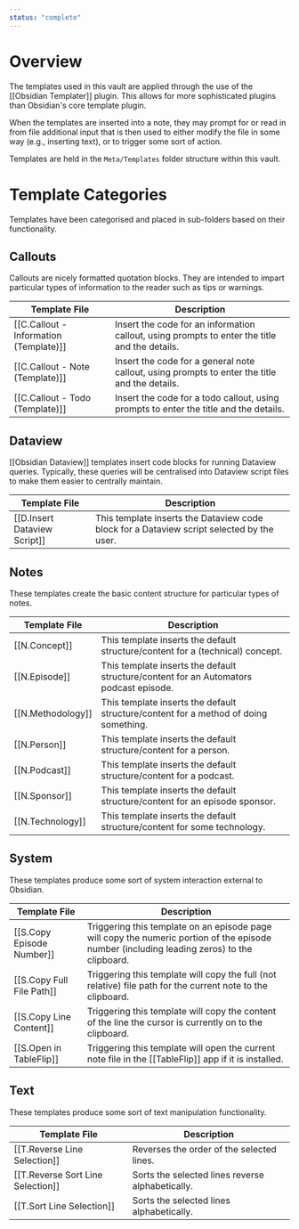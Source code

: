 ```yaml
---
status: "complete"
---
```

# Overview
The templates used in this vault are applied through the use of the [[Obsidian Templater]] plugin. This allows for more sophisticated plugins than Obsidian's core template plugin.

When the templates are inserted into a note, they may prompt for or read in from file additional input that is then used to either modify the file in some way (e.g., inserting text), or to trigger some sort of action.

Templates are held in the `Meta/Templates` folder structure within this vault.

# Template Categories
Templates have been categorised and placed in sub-folders based on their functionality.

## Callouts
Callouts are nicely formatted quotation blocks. They are intended to impart particular types of information to the reader such as tips or warnings.

| Template File                          | Description                                                                                   |
| -------------------------------------- | --------------------------------------------------------------------------------------------- |
| [[C.Callout - Information (Template)]] | Insert the code for an information callout, using prompts to enter the title and the details. |
| [[C.Callout - Note (Template)]]        | Insert the code for a general note callout, using prompts to enter the title and the details. |
| [[C.Callout - Todo (Template)]]        | Insert the code for a todo callout, using prompts to enter the title and the details.         |

## Dataview
[[Obsidian Dataview]] templates insert code blocks for running Dataview queries. Typically, these queries will be centralised into Dataview script files to make them easier to centrally maintain.

| Template File                | Description                                                                               |
| ---------------------------- | ----------------------------------------------------------------------------------------- |
| [[D.Insert Dataview Script]] | This template inserts the Dataview code block for a Dataview script selected by the user. |

## Notes
These templates create the basic content structure for particular types of notes.

| Template File     | Description                                                                            |
| ----------------- | -------------------------------------------------------------------------------------- |
| [[N.Concept]]     | This template inserts the default structure/content for a (technical) concept.         |
| [[N.Episode]]     | This template inserts the default structure/content for an Automators podcast episode. |
| [[N.Methodology]] | This template inserts the default structure/content for a method of doing something.   |
| [[N.Person]]      | This template inserts the default structure/content for a person.                      |
| [[N.Podcast]]     | This template inserts the default structure/content for a podcast.                     |
| [[N.Sponsor]]     | This template inserts the default structure/content for an episode sponsor.            |
| [[N.Technology]]  | This template inserts the default structure/content for some technology.               |

## System
These templates produce some sort of system interaction external to Obsidian.

| Template File             | Description                                                                                                                                 |
| ------------------------- | ------------------------------------------------------------------------------------------------------------------------------------------- |
| [[S.Copy Episode Number]] | Triggering this template on an episode page will copy the numeric portion of the episode number (including leading zeros) to the clipboard. |
| [[S.Copy Full File Path]] | Triggering this template will copy the full (not relative) file path for the current note to the clipboard.                                 |
| [[S.Copy Line Content]]   | Triggering this template will copy the content of the line the cursor is currently on to the clipboard.                                     |
| [[S.Open in TableFlip]]   | Triggering this template will open the current note file in the [[TableFlip]] app if it is installed.                                       |


## Text
These templates produce some sort of text manipulation functionality.

| Template File                     | Description                                      |
| --------------------------------- | ------------------------------------------------ |
| [[T.Reverse Line Selection]]      | Reverses the order of the selected lines.        |
| [[T.Reverse Sort Line Selection]] | Sorts the selected lines reverse alphabetically. |
| [[T.Sort Line Selection]]         | Sorts the selected lines alphabetically.         |